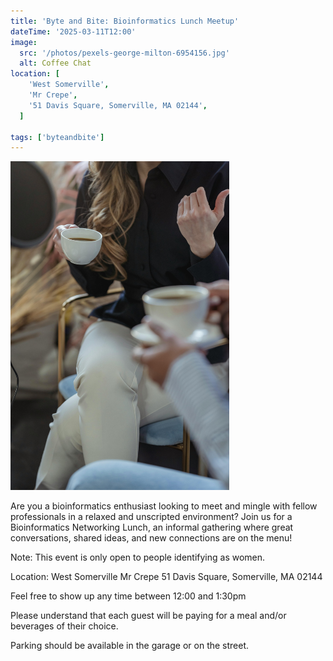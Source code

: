 ```yaml
---
title: 'Byte and Bite: Bioinformatics Lunch Meetup'
dateTime: '2025-03-11T12:00'
image:
  src: '/photos/pexels-george-milton-6954156.jpg'
  alt: Coffee Chat
location: [
    'West Somerville',
    'Mr Crepe',
    '51 Davis Square, Somerville, MA 02144',
  ]

tags: ['byteandbite']
---
```


<img src="/photos/pexels-george-milton-6954156.jpg" alt="coffeechat" width="350"/>

Are you a bioinformatics enthusiast looking to meet and mingle with fellow professionals in a relaxed and unscripted environment? Join us for a Bioinformatics Networking Lunch, an informal gathering where great conversations, shared ideas, and new connections are on the menu!

Note: This event is only open to people identifying as women.

Location: West Somerville
Mr Crepe
51 Davis Square, Somerville, MA 02144

Feel free to show up any time between 12:00 and 1:30pm

Please understand that each guest will be paying for a meal and/or beverages of their choice.

Parking should be available in the garage or on the street.
